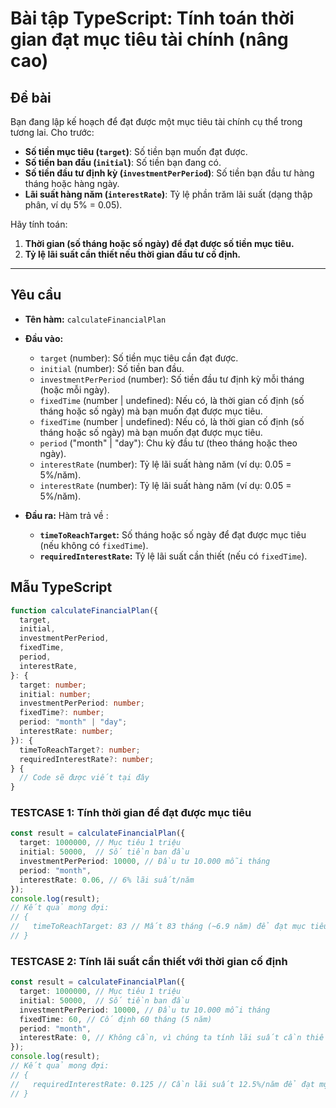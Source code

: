 # Bài tập TypeScript: Tính toán thời gian đạt mục tiêu tài chính (nâng cao)

## Đề bài

Bạn đang lập kế hoạch để đạt được một mục tiêu tài chính cụ thể trong tương lai. Cho trước:
- **Số tiền mục tiêu (`target`)**: Số tiền bạn muốn đạt được.
- **Số tiền ban đầu (`initial`)**: Số tiền bạn đang có.
- **Số tiền đầu tư định kỳ (`investmentPerPeriod`)**: Số tiền bạn đầu tư hàng tháng hoặc hàng ngày.
- **Lãi suất hàng năm (`interestRate`)**: Tỷ lệ phần trăm lãi suất (dạng thập phân, ví dụ 5% = 0.05).

Hãy tính toán:
1. **Thời gian (số tháng hoặc số ngày) để đạt được số tiền mục tiêu.**
2. **Tỷ lệ lãi suất cần thiết nếu thời gian đầu tư cố định.**

---

## Yêu cầu
- **Tên hàm:** `calculateFinancialPlan`
- **Đầu vào:**
  - `target` (number): Số tiền mục tiêu cần đạt được.
  - `initial` (number): Số tiền ban đầu.
  - `investmentPerPeriod` (number): Số tiền đầu tư định kỳ mỗi tháng (hoặc mỗi ngày).
  - `fixedTime` (number | undefined): Nếu có, là thời gian cố định (số tháng hoặc số ngày) mà bạn muốn đạt được mục tiêu.
  - `fixedTime` (number | undefined): Nếu có, là thời gian cố định (số tháng hoặc số ngày) mà bạn muốn đạt được mục tiêu.
  - `period` ("month" | "day"): Chu kỳ đầu tư (theo tháng hoặc theo ngày).
  - `interestRate` (number): Tỷ lệ lãi suất hàng năm (ví dụ: 0.05 = 5%/năm).
  - `interestRate` (number): Tỷ lệ lãi suất hàng năm (ví dụ: 0.05 = 5%/năm).

- **Đầu ra:**
Hàm trả về :
  - **`timeToReachTarget`:** Số tháng hoặc số ngày để đạt được mục tiêu (nếu không có `fixedTime`).
  - **`requiredInterestRate`:** Tỷ lệ lãi suất cần thiết (nếu có `fixedTime`).


## Mẫu TypeScript

```typescript
function calculateFinancialPlan({
  target,
  initial,
  investmentPerPeriod,
  fixedTime,
  period,
  interestRate,
}: {
  target: number;
  initial: number;
  investmentPerPeriod: number;
  fixedTime?: number;
  period: "month" | "day";
  interestRate: number;
}): {
  timeToReachTarget?: number;
  requiredInterestRate?: number;
} {
  // Code sẽ được viết tại đây
}
```

### TESTCASE 1: Tính thời gian để đạt được mục tiêu
```typescript
const result = calculateFinancialPlan({
  target: 1000000, // Mục tiêu 1 triệu
  initial: 50000,  // Số tiền ban đầu
  investmentPerPeriod: 10000, // Đầu tư 10.000 mỗi tháng
  period: "month",
  interestRate: 0.06, // 6% lãi suất/năm
});
console.log(result);
// Kết quả mong đợi:
// {
//   timeToReachTarget: 83 // Mất 83 tháng (~6.9 năm) để đạt mục tiêu
// }

```

### TESTCASE 2: Tính lãi suất cần thiết với thời gian cố định
```typescript
const result = calculateFinancialPlan({
  target: 1000000, // Mục tiêu 1 triệu
  initial: 50000,  // Số tiền ban đầu
  investmentPerPeriod: 10000, // Đầu tư 10.000 mỗi tháng
  fixedTime: 60, // Cố định 60 tháng (5 năm)
  period: "month",
  interestRate: 0, // Không cần, vì chúng ta tính lãi suất cần thiết
});
console.log(result);
// Kết quả mong đợi:
// {
//   requiredInterestRate: 0.125 // Cần lãi suất 12.5%/năm để đạt mục tiêu
// }
```